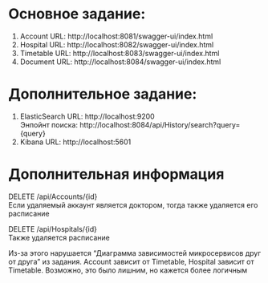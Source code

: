 # Основное задание:
1. Account URL: http://localhost:8081/swagger-ui/index.html
2. Hospital URL: http://localhost:8082/swagger-ui/index.html
3. Timetable URL: http://localhost:8083/swagger-ui/index.html
4. Document URL: http://localhost:8084/swagger-ui/index.html

# Дополнительное задание:
1. ElasticSearch URL: http://localhost:9200  
   Энпойнт поиска: http://localhost:8084/api/History/search?query={query}
2. Kibana URL: http://localhost:5601

# Дополнительная информация

DELETE /api/Accounts/{id}  
Если удаляемый аккаунт является доктором, тогда также удаляется его расписание

DELETE /api/Hospitals/{id}  
Также удаляется расписание

Из-за этого нарушается “Диаграмма зависимостей микросервисов друг от друга” из задания. Account зависит от Timetable, Hospital зависит от Timetable. Возможно, это было лишним, но кажется более логичным

